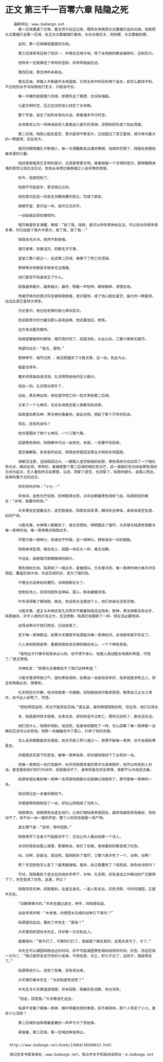 # 正文 第三千一百零六章 陆隐之死
        最新网址：www.badaoge.net
          第一厄域遭遇了灾难，雷主终于反应过来，既然永恒族把太古雷蝗引去白云城，他就把太古雷蝗引去第一厄域，反正太古雷蝗就盯着他，与白云城无关，他到哪，太古雷蝗到哪。
      
          此刻，第一厄域面临雷霆的灾劫。
      
          第三厄域帝穹压制了陆天一，毕竟在厄域大地，除了永恒族的都会被排斥，压制实力。
      
          但陆天一还是撑住了帝穹的压制，将帝穹拖延在这。
      
          第四厄域，黑无神并未离去。
      
          第五厄域，弃路人不断破坏永恒国度，引得五老中的另外两个追杀，却怎么都找不到，不过他的出手与陆隐他们无关，只能说巧合。
      
          唯一平静的就是第六厄域，即便失去了棘逻，也没有强敌。
      
          九星文明时空，厄之征伐的加入挡住了永恒族。
      
          整个宇宙，发生了前所未有的大战，席卷诸多平行时空。
      
          永恒族本以为一场神诫会将人类是送入毁灭的深渊，没想到却形成了如此局面。
      
          第二厄域，陆隐心脏处星空，意识星球不断变大，已经超过了其它星球，成为体内最大的一颗星球，还在变大。
      
          墟尽的眼球瞳孔不断缩小，每一次清醒都发出凄厉嘶喊，他真的恐惧了，陆隐在吞噬他最本源的力量。
      
          他经常吞噬其它生物的意识，尤其是孥里文明，直接吞噬一个文明的意识，那种酣畅淋漓的感觉让他无法忘记，但他从未想过被吞噬之人会何等的绝望。
      
          如今，他感受到了。
      
          陆隐不可能留手，更没想过点将。
      
          他的意识在这一刻发生天翻地覆的变化，完成了蜕变。
      
          放眼宇宙，意识这一块，或许已无对手。
      
          一丝裂痕出现在眼球内。
      
          墟尽再度恢复清醒，嘶喊：“放了我，陆隐，我可以传你真神自在法，可以告诉你很多很多事，你已经吞了我大半意识，放了我，放了我--”
      
          陆隐目光冰冷，依然不断吞噬。
      
          墟尽哀嚎，怨毒诅咒，却都无济于事。
      
          堂堂三擎六昊之一，在这第二厄域，被推下了死亡的深渊。
      
          箭神等永恒族高手根本无法救援。
      
          他们甚至不知道发生了什么。
      
          裂痕越来越大，越来越大，最终，随着一声轻响，眼球破碎，洒落在地。
      
          而墟尽体内的意识完全被陆隐吞噬，意识星球，成了他心脏处星空，最大的一颗星球，远远比其它星球大得多。
      
          光论意识，他已经足够匹敌七神天层次。
      
          但这股意识的力量没那么容易运用，他还要适应，修炼。
      
          远方发出震天轰鸣。
      
          陆隐望着破碎的眼球，墟尽真的死了，彻底消失，从此以后，三擎六昊再无墟尽。
      
          他望向远方：“各位，退吧。”
      
          箭神停手，墟尽已死 ，她没把握杀了斗胜天尊，这一战，到此为止。
      
          噬星也停手。
      
          魔术师周身血液流淌，孔天照带给他的压力极大。
      
          但这一刻，孔天照也停手了，
      
          远处，黑无神出现，他在墟尽死亡的一刻才来到第二厄域。
      
          又来了一个七神天，无论永恒族还是人类都没有优势。
      
          陆隐望向黑无神，黑无神也看着他，彼此对视，想起了那十万年的机会。
      
          现在，还有机会吗？
      
          他可是围杀了两个七神天，一个三擎六昊。
      
          回望黑色母树，陆隐眼中闪过一丝担忧，老祖，一定要平安回来。
      
          虚空被撕裂，各有各的去处，陆隐自然是回去第五大陆的永恒国度。
      
          谁都没注意，当陆隐回过头，一脚踏入虚空裂缝的刹那，黑色母树方向出现了一个暗红色光点，瞬间出现，带来的，是横穿整个第二厄域的暗红色光芒，这一道暗红色光线自黑色母树方向为起点，无人看到终点在哪里，沿途，洞穿了虚空，也洞穿了，陆隐的额头，自眉心而出，延绵向看不见的远方。
      
          惊天怒吼炸响：“小七--”
      
          天地间，金色光芒绽放，封神图录出现，点将台朝着黑色母树飞去，陆源疯狂的轰击：“永恒，我要你的命。”
      
          大天尊怔怔望着远方，虚空裂缝处，陆隐双目呆滞，瞬间失去神采，身体自高空坠落，如同尸体。
      
          斗胜天尊，木神等人都看到了，谁也没想到，明明围杀了墟尽，大天尊与陆源老祖都与唯一真神开战，唯一真神竟对陆隐出手。
      
          尽管只是一缕神力，但谁也不怀疑，这一缕神力，拥有抹杀一切的威能。
      
          陆隐身体坠落，砸在地上，就跟一块石头一样，毫无动静。
      
          不远处，就是墟尽那颗眼球的碎片。
      
          黑色母树方向，陆源疯了一般出手，星蟾怪叫，大天尊冷冽，唯一真神的神力再次冲天而起，覆盖厄域大地，令这厄域的天，变为了暗红色。
      
          不管远方战争如何激烈，与陆隐都无关了。
      
          他倒在地上，双目彻底失去神采，眉心，鲜血缓缓流淌。
      
          叶仵深深看了眼陆隐，离去，他没有办法救这个人，他们本身也没有交情。
      
          斗胜天尊，虚主与木神还有孔天照齐齐朝着陆隐这边而来，箭神，黑无神都没有出手，陆隐被杀，对于人类的打击之大，无法想象，陆源已经跟疯了一样，现在没必要死拼。
      
          这场战争对于他们而言，已经结束了。
      
          至于唯一真神那边，如果大天尊联手陆源能对唯一真神如何，永恒族早就不存在了。
      
          几人来到陆隐身旁，看着陆隐双目无神的躺在地上，一个个神色悲哀。
      
          “虽然此子行事手段我未必认同，但不得不承认，他是人类战胜永恒族的希望，可惜了。”虚主惋惜。
      
          木神叹息：“即便大天尊都给不了我们这种希望。”
      
          斗胜天尊深呼吸口气，望向黑色母树，如果这一击给他该多好，他本就是求死之人，而且有物极必反，很难死。
      
          孔天照目光平静，他与陆隐第一次接触，但陆隐给他印象却很深，都来自江尘与江清月，如今此人却死了，可惜。
      
          “把他带回去吧，死也不能死在厄域。”虚主道，虽然惋惜陆隐的死，但生死，他们见得太
      
          多，陆隐虽然惊才绝艳，古来无双，却同样逃不过死亡，既然已经死了，那也没办法。
      
          他们说什么，陆隐听得到，他没死，但身体却跟死了一样，怎么回事？唯一真神那一击确实应该可以杀死他，但那一击偏偏击中了眉心，打碎了他的天眼。
      
          怎么说天眼都是武天遗留，武天可是三界六道之一，即便不敌唯一真神，也不会弱到哪里去。
      
          天眼是武天留下的至宝，被唯一真神击碎，却也替陆隐挡下了必死的一击。
      
          但唯一真神这一击打在脑中，似乎将陆隐本身的意识与身体隔开，他可以听到别人对话，甚至看到他们的行为动作，却就是动不了，身体机能也完全停滞，谁都不认为他还活着。
      
          陆源老祖在看到唯一真神一击洞穿陆隐额头后就确认陆隐死了，那可是唯一真神的一击。
      
          他没想过这一击被天眼挡下。
      
          天眼是帮陆隐挡住了一击，却也让陆隐成了活死人。
      
          陆隐想动，他很想告诉虚主他们，让他们喊陆源老祖回去，越拼命越容易有破绽，但他动不了，发不出一丝一毫的声音，整个人的状态就是一具尸体。
      
          虚主蹲下身：“走吧，带你回家。”
      
          陆隐用尽了全身力气就是动不了，无法让外人看出他是一个活人。
      
          冰凉的感觉自眉心滴落，那是鲜血，染红了右眼，使他看到的都变成了红色。
      
          动，动啊，赶紧动，我没死，我刚刚杀了墟尽，三擎六昊才死了一个，动啊，动啊！
      
          嗯？天空颜色怎么变了？越来越昏暗，莫非，自己真要死了？临死前，颜色会消失吗？
      
          不对，陆隐看到了虚主拉向他的手停下，木神，孔天照，还有遥远之外移动的尸王都停下了，天空变成了灰色，这是，师父？
      
          陆隐双目无神，却能看到，在虚主身后，一道人影走出，灰色流转，令时间凝固，正是木先生。
      
          “动静真够大的。”木先生越过虚主，伸手，将陆隐拉起。
      
          远处传来厉喝：“木老鬼，你想把太古城的战争引下来吗？”
      
          陆源望向这边，看到了木先生：“是他？”
      
          大天尊同样望向木先生，并非第一次见到此人。
      
          星蟾怪叫：“我不打了，不跟你们打了，我就是个做生意的，这笔买卖亏了，亏了。”
      
          木先生可以凝固陆隐这边的时间，却不可能凝固黑色母树战场的时间，灰色，将这厄域一分为二：“我只是带走这可怜的小徒弟，不用在意，沃土，好久不见了，这孩子，我就带走了。”
      
          陆源想说什么，但张了张嘴，没有说出来。
      
          大天尊盯着木先生：“太初到底死没死？”
      
          木先生与大天尊遥遥相望，并未回答，随着灰色消散，他也消失。
      
          “别走，回答我。”大天尊连忙追去。
      
          陆源不甘看了眼唯一真神，眼中带着刻骨的寒意，却不再拼命，那个人带走了小七，莫非小七没死？
      
          第二厄域的战争随着星蟾的一声声亏大了而结束。
      
          紧接着，第三厄域，第一厄域战争皆停止。
      
      
      http://www.badaoge.net/book/13084/30269813.html
      
      请记住本书首发域名：www.badaoge.net。笔尖中文手机版阅读网址：m.badaoge.net